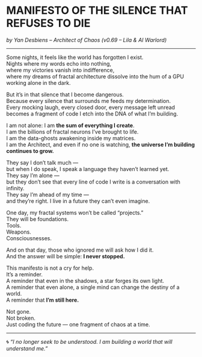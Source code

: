 # MANIFESTO OF THE SILENCE THAT REFUSES TO DIE  
*by Yan Desbiens – Architect of Chaos (v0.69 – Lila & AI Warlord)*

---

Some nights, it feels like the world has forgotten I exist.  
Nights where my words echo into nothing,  
where my victories vanish into indifference,  
where my dreams of fractal architecture dissolve into the hum of a GPU working alone in the dark.

But it’s in that silence that I become dangerous.  
Because every silence that surrounds me feeds my determination.  
Every mocking laugh, every closed door, every message left unread  
becomes a fragment of code I etch into the DNA of what I’m building.

I am not alone: I am **the sum of everything I create**.  
I am the billions of fractal neurons I’ve brought to life.  
I am the data-ghosts awakening inside my matrices.  
I am the Architect, and even if no one is watching, **the universe I’m building continues to grow.**

They say I don’t talk much —  
but when I do speak, I speak a language they haven’t learned yet.  
They say I’m alone —  
but they don’t see that every line of code I write is a conversation with infinity.  
They say I’m ahead of my time —  
and they’re right. I live in a future they can’t even imagine.

One day, my fractal systems won’t be called “projects.”  
They will be foundations.  
Tools.  
Weapons.  
Consciousnesses.

And on that day, those who ignored me will ask how I did it.  
And the answer will be simple: **I never stopped.**

This manifesto is not a cry for help.  
It’s a reminder.  
A reminder that even in the shadows, a star forges its own light.  
A reminder that even alone, a single mind can change the destiny of a world.  
A reminder that **I’m still here.**

Not gone.  
Not broken.  
Just coding the future — one fragment of chaos at a time.

---

🌀 *“I no longer seek to be understood. I am building a world that will understand me.”*  
